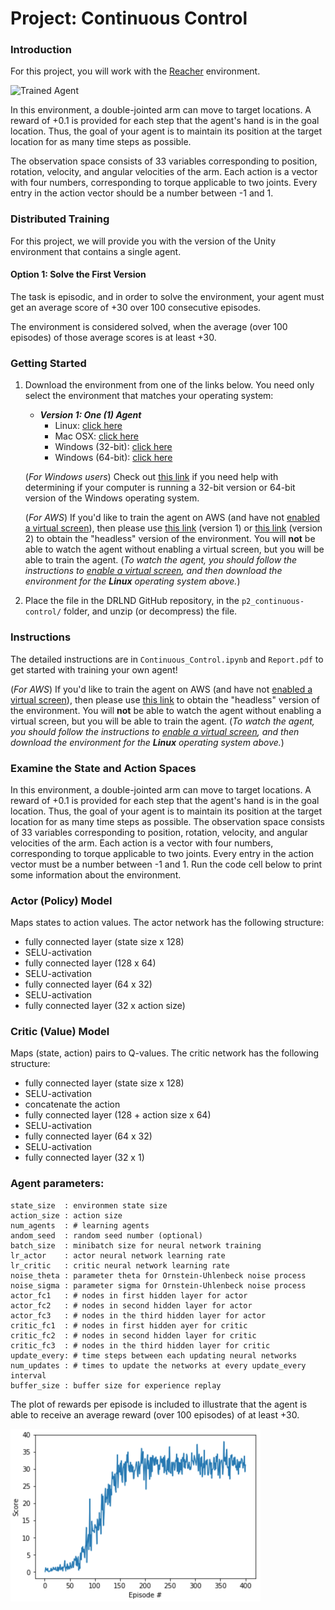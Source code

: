 [//]: # (Image References)

[image1]: https://user-images.githubusercontent.com/10624937/43851024-320ba930-9aff-11e8-8493-ee547c6af349.gif "Trained Agent"
[image2]: https://user-images.githubusercontent.com/10624937/43851646-d899bf20-9b00-11e8-858c-29b5c2c94ccc.png "Crawler"


# Project: Continuous Control

### Introduction

For this project, you will work with the [Reacher](https://github.com/Unity-Technologies/ml-agents/blob/master/docs/Learning-Environment-Examples.md#reacher) environment.

![Trained Agent][image1]

In this environment, a double-jointed arm can move to target locations. A reward of +0.1 is provided for each step that the agent's hand is in the goal location. Thus, the goal of your agent is to maintain its position at the target location for as many time steps as possible.

The observation space consists of 33 variables corresponding to position, rotation, velocity, and angular velocities of the arm. Each action is a vector with four numbers, corresponding to torque applicable to two joints. Every entry in the action vector should be a number between -1 and 1.

### Distributed Training

For this project, we will provide you with the version of the Unity environment that contains a single agent.


#### Option 1: Solve the First Version

The task is episodic, and in order to solve the environment,  your agent must get an average score of +30 over 100 consecutive episodes.

The environment is considered solved, when the average (over 100 episodes) of those average scores is at least +30. 

### Getting Started

1. Download the environment from one of the links below.  You need only select the environment that matches your operating system:

    - **_Version 1: One (1) Agent_**
        - Linux: [click here](https://s3-us-west-1.amazonaws.com/udacity-drlnd/P2/Reacher/one_agent/Reacher_Linux.zip)
        - Mac OSX: [click here](https://s3-us-west-1.amazonaws.com/udacity-drlnd/P2/Reacher/one_agent/Reacher.app.zip)
        - Windows (32-bit): [click here](https://s3-us-west-1.amazonaws.com/udacity-drlnd/P2/Reacher/one_agent/Reacher_Windows_x86.zip)
        - Windows (64-bit): [click here](https://s3-us-west-1.amazonaws.com/udacity-drlnd/P2/Reacher/one_agent/Reacher_Windows_x86_64.zip)
    
    (_For Windows users_) Check out [this link](https://support.microsoft.com/en-us/help/827218/how-to-determine-whether-a-computer-is-running-a-32-bit-version-or-64) if you need help with determining if your computer is running a 32-bit version or 64-bit version of the Windows operating system.

    (_For AWS_) If you'd like to train the agent on AWS (and have not [enabled a virtual screen](https://github.com/Unity-Technologies/ml-agents/blob/master/docs/Training-on-Amazon-Web-Service.md)), then please use [this link](https://s3-us-west-1.amazonaws.com/udacity-drlnd/P2/Reacher/one_agent/Reacher_Linux_NoVis.zip) (version 1) or [this link](https://s3-us-west-1.amazonaws.com/udacity-drlnd/P2/Reacher/Reacher_Linux_NoVis.zip) (version 2) to obtain the "headless" version of the environment.  You will **not** be able to watch the agent without enabling a virtual screen, but you will be able to train the agent.  (_To watch the agent, you should follow the instructions to [enable a virtual screen](https://github.com/Unity-Technologies/ml-agents/blob/master/docs/Training-on-Amazon-Web-Service.md), and then download the environment for the **Linux** operating system above._)

2. Place the file in the DRLND GitHub repository, in the `p2_continuous-control/` folder, and unzip (or decompress) the file. 

### Instructions

The detailed instructions are in `Continuous_Control.ipynb` and `Report.pdf` to get started with training your own agent!  

(_For AWS_) If you'd like to train the agent on AWS (and have not [enabled a virtual screen](https://github.com/Unity-Technologies/ml-agents/blob/master/docs/Training-on-Amazon-Web-Service.md)), then please use [this link](https://s3-us-west-1.amazonaws.com/udacity-drlnd/P2/Crawler/Crawler_Linux_NoVis.zip) to obtain the "headless" version of the environment.  You will **not** be able to watch the agent without enabling a virtual screen, but you will be able to train the agent.  (_To watch the agent, you should follow the instructions to [enable a virtual screen](https://github.com/Unity-Technologies/ml-agents/blob/master/docs/Training-on-Amazon-Web-Service.md), and then download the environment for the **Linux** operating system above._)

### Examine the State and Action Spaces
In this environment, a double-jointed arm can move to target locations. A reward of +0.1 is provided for each step that the agent's hand is in the goal location. Thus, the goal of your agent is to maintain its position at the target location for as many time steps as possible.
The observation space consists of 33 variables corresponding to position, rotation, velocity, and angular velocities of the arm. Each action is a vector with four numbers, corresponding to torque applicable to two joints. Every entry in the action vector must be a number between -1 and 1.
Run the code cell below to print some information about the environment.

### Actor (Policy) Model
Maps states to action values. The actor network has the following structure:

* fully connected layer (state size x 128)
* SELU-activation
* fully connected layer (128 x 64)
* SELU-activation
* fully connected layer (64 x 32)
* SELU-activation
* fully connected layer (32 x action size)

### Critic (Value) Model
Maps (state, action) pairs to Q-values. The critic network has the following structure:
* fully connected layer (state size x 128)
* SELU-activation
* concatenate the action
* fully connected layer (128 + action size x 64)
* SELU-activation
* fully connected layer (64 x 32)
* SELU-activation
* fully connected layer (32 x 1)

### Agent parameters:
```
state_size  : environmen state size
action_size : action size
num_agents  : # learning agents
andom_seed  : random seed number (optional)
batch_size  : minibatch size for neural network training
lr_actor    : actor neural network learning rate
lr_critic   : critic neural network learning rate
noise_theta : parameter theta for Ornstein-Uhlenbeck noise process
noise_sigma : parameter sigma for Ornstein-Uhlenbeck noise process
actor_fc1   : # nodes in first hidden layer for actor
actor_fc2   : # nodes in second hidden layer for actor
actor_fc3   : # nodes in the third hidden layer for actor
critic_fc1  : # nodes in first hidden ayer for critic
critic_fc2  : # nodes in second hidden layer for critic
critic_fc3  : # nodes in the third hidden layer for critic
update_every: # time steps between each updating neural networks 
num_updates : # times to update the networks at every update_every interval
buffer_size : buffer size for experience replay
```
The plot of rewards per episode is included to illustrate that the agent is able to receive an average reward (over 100 episodes) of at least +30.

<img src="images/average_reward.png" width="400">
